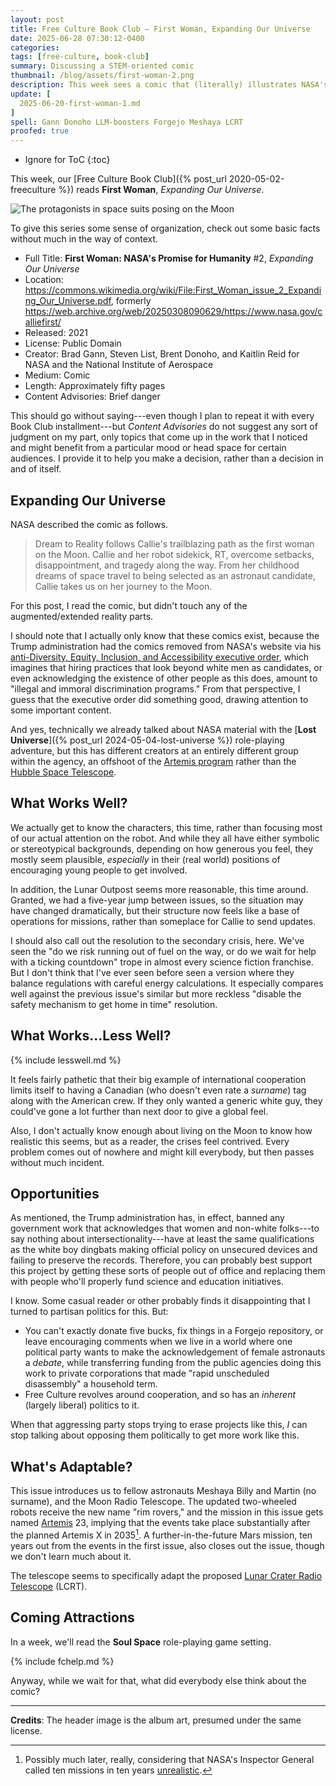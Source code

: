 ```yaml
---
layout: post
title: Free Culture Book Club — First Woman, Expanding Our Universe
date: 2025-06-28 07:30:12-0400
categories:
tags: [free-culture, book-club]
summary: Discussing a STEM-oriented comic
thumbnail: /blog/assets/first-woman-2.png
description: This week sees a comic that (literally) illustrates NASA's view of the near future.
update: [
  2025-06-20-first-woman-1.md
]
spell: Gann Donoho LLM-boosters Forgejo Meshaya LCRT
proofed: true
---
```


* Ignore for ToC
{:toc}

This week, our [Free Culture Book Club]({% post_url 2020-05-02-freeculture %}) reads **First Woman**, *Expanding Our Universe*.

![The protagonists in space suits posing on the Moon](/blog/assets/first-woman-2.png "Don't ask about the atmosphere...")

To give this series some sense of organization, check out some basic facts without much in the way of context.

 * Full Title:  **First Woman:  NASA's Promise for Humanity** #2, *Expanding Our Universe*
 * Location:  <https://commons.wikimedia.org/wiki/File:First_Woman_issue_2_Expanding_Our_Universe.pdf>, formerly <https://web.archive.org/web/20250308090629/https://www.nasa.gov/calliefirst/>
 * Released:  2021
 * License:  Public Domain
 * Creator:  Brad Gann, Steven List, Brent Donoho, and Kaitlin Reid for NASA and the National Institute of Aerospace
 * Medium:  Comic
 * Length:  Approximately fifty pages
 * Content Advisories:  Brief danger

This should go without saying---even though I plan to repeat it with every Book Club installment---but *Content Advisories* do not suggest any sort of judgment on my part, only topics that come up in the work that I noticed and might benefit from a particular mood or head space for certain audiences.  I provide it to help you make a decision, rather than a decision in and of itself.

## Expanding Our Universe

NASA described the comic as follows.

> Dream to Reality follows Callie's trailblazing path as the first woman on the Moon. Callie and her robot sidekick, RT, overcome setbacks, disappointment, and tragedy along the way. From her childhood dreams of space travel to being selected as an astronaut candidate, Callie takes us on her journey to the Moon.

For this post, I read the comic, but didn't touch any of the augmented/extended reality parts.

I should note that I actually only know that these comics exist, because the Trump administration had the comics removed from NASA's website via his [anti-Diversity, Equity, Inclusion, and Accessibility executive order](https://www.whitehouse.gov/presidential-actions/2025/01/ending-radical-and-wasteful-government-dei-programs-and-preferencing/), which imagines that hiring practices that look beyond white men as candidates, or even acknowledging the existence of other people as this does, amount to "illegal and immoral discrimination programs."  From that perspective, I guess that the executive order did something good, drawing attention to some important content.

And yes, technically we already talked about NASA material with the [**Lost Universe**]({% post_url 2024-05-04-lost-universe %}) role-playing adventure, but this has different creators at an entirely different group within the agency, an offshoot of the [Artemis program](https://en.wikipedia.org/wiki/Artemis_program) rather than the [Hubble Space Telescope](https://en.wikipedia.org/wiki/Hubble_Space_Telescope).

## What Works Well?

We actually get to know the characters, this time, rather than focusing most of our actual attention on the robot.  And while they all have either symbolic or stereotypical backgrounds, depending on how generous you feel, they mostly seem plausible, *especially* in their (real world) positions of encouraging young people to get involved.

In addition, the Lunar Outpost seems more reasonable, this time around.  Granted, we had a five-year jump between issues, so the situation may have changed dramatically, but their structure now feels like a base of operations for missions, rather than someplace for Callie to send updates.

I should also call out the resolution to the secondary crisis, here.  We've seen the "do we risk running out of fuel on the way, or do we wait for help with a ticking countdown" trope in almost every science fiction franchise.  But I don't think that I've ever seen before seen a version where they balance regulations with careful energy calculations.  It especially compares well against the previous issue's similar but more reckless "disable the safety mechanism to get home in time" resolution.

## What Works...Less Well?

{% include lesswell.md %}

It feels fairly pathetic that their big example of international cooperation limits itself to having a Canadian (who doesn't even rate a *surname*) tag along with the American crew.  If they only wanted a generic white guy, they could've gone a lot further than next door to give a global feel.

Also, I don't actually know enough about living on the Moon to know how realistic this seems, but as a reader, the crises feel contrived.  Every problem comes out of nowhere and might kill everybody, but then passes without much incident.

## Opportunities

As mentioned, the Trump administration has, in effect, banned any government work that acknowledges that women and non-white folks---to say nothing about intersectionality---have at least the same qualifications as the white boy dingbats making official policy on unsecured devices and failing to preserve the records.  Therefore, you can probably best support this project by getting these sorts of people out of office and replacing them with people who'll properly fund science and education initiatives.

I know.  Some casual reader or other probably finds it disappointing that I turned to partisan politics for this.  But:

- You can't exactly donate five bucks, fix things in a Forgejo repository, or leave encouraging comments when we live in a world where one political party wants to make the acknowledgement of female astronauts a *debate*, while transferring funding from the public agencies doing this work to private corporations that made "rapid unscheduled disassembly" a household term.
- Free Culture revolves around cooperation, and so has an *inherent* (largely liberal) politics to it.

When that aggressing party stops trying to erase projects like this, *I* can stop talking about opposing them politically to get more work like this.

## What's Adaptable?

This issue introduces us to fellow astronauts Meshaya Billy and Martin (no surname), and the Moon Radio Telescope.  The updated two-wheeled robots receive the new name "rim rovers," and the mission in this issue gets named [Artemis](https://en.wikipedia.org/wiki/Artemis_program) 23, implying that the events take place substantially after the planned Artemis X in 2035[^1].  A further-in-the-future Mars mission, ten years out from the events in the first issue, also closes out the issue, though we don't learn much about it.

[^1]:  Possibly much later, really, considering that NASA's Inspector General called ten missions in ten years [unrealistic](https://www.nasa.gov/wp-content/uploads/2024/04/fy-2025-budget-request-summary-updated.pdf).

The telescope seems to specifically adapt the proposed [Lunar Crater Radio Telescope](https://en.wikipedia.org/wiki/Lunar_Crater_Radio_Telescope) (LCRT).

## Coming Attractions

In a week, we'll read the **Soul Space** role-playing game setting.

{% include fchelp.md %}

Anyway, while we wait for that, what did everybody else think about the comic?

* * *

**Credits**:  The header image is the album art, presumed under the same license.
